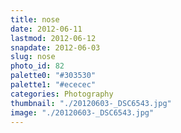 ```yaml
---
title: nose
date: 2012-06-11
lastmod: 2012-06-12
snapdate: 2012-06-03
slug: nose
photo_id: 82
palette0: "#303530"
palette1: "#ececec"
categories: Photography
thumbnail: "./20120603-_DSC6543.jpg"
image: "./20120603-_DSC6543.jpg"
---
```

